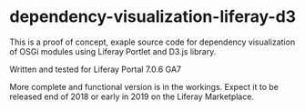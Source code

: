 # dependency-visualization-liferay-d3

This is a proof of concept, exaple source code for dependency visualization of OSGi modules using Liferay Portlet and D3.js library.

Written and tested for Liferay Portal 7.0.6 GA7 

More complete and functional version is in the workings. Expect it to be released end of 2018 or early in 2019 on the Liferay Marketplace.
